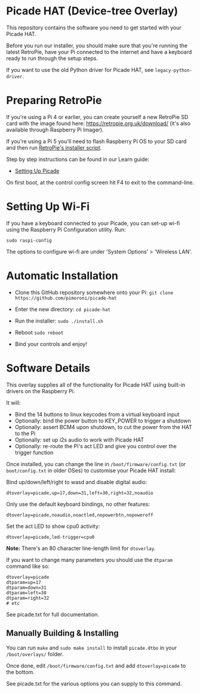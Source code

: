 # Picade HAT (Device-tree Overlay)

This repository contains the software you need to get started with your Picade HAT.

Before you run our installer, you should make sure that you're running the latest RetroPie, have your Pi connected to the internet and have a keyboard ready to run through the setup steps.

If you want to use the old Python driver for Picade HAT, see `legacy-python-driver`.

# Preparing RetroPie

If you're using a Pi 4 or earlier, you can create yourself a new RetroPie SD card with the image found here: https://retropie.org.uk/download/ (it's also available through Raspberry Pi Imager).

If you're using a Pi 5 you'll need to flash Raspberry Pi OS to your SD card and then run [RetroPie's installer script](https://github.com/RetroPie/RetroPie-Setup).

Step by step instructions can be found in our Learn guide:

- [Setting Up Picade](https://learn.pimoroni.com/article/setting-up-picade)

On first boot, at the control config screen hit F4 to exit to the command-line.

# Setting Up Wi-Fi

If you have a keyboard connected to your Picade, you can set-up wi-fi using the Raspberry Pi Configuration utility. Run:

`sudo raspi-config`

The options to configure wi-fi are under 'System Options' > 'Wireless LAN'.

# Automatic Installation

* Clone this GitHub repository somewhere onto your Pi: `git clone https://github.com/pimoroni/picade-hat`

* Enter the new directory: `cd picade-hat`

* Run the installer: `sudo ./install.sh`

* Reboot `sudo reboot`

* Bind your controls and enjoy!

# Software Details

This overlay supplies all of the functionality for Picade HAT using built-in drivers on the Raspberry Pi.

It will:

* Bind the 14 buttons to linux keycodes from a virtual keyboard input
* Optionally: bind the power button to KEY_POWER to trigger a shutdown
* Optionally: assert BCM4 upon shutdown, to cut the power from the HAT to the Pi
* Optionally: set up i2s audio to work with Picade HAT
* Optionally: re-route the Pi's act LED and give you control over the trigger function

Once installed, you can change the line in `/boot/firmware/config.txt` (or `boot/config.txt` in older OSes) to customise your Picade HAT install:

Bind up/down/left/right to wasd and disable digital audio:

```
dtoverlay=picade,up=17,down=31,left=30,right=32,noaudio
```

Only use the default keyboard bindings, no other features:

```
dtoverlay=picade,noaudio,noactled,nopowerbtn,nopoweroff
```

Set the act LED to show cpu0 activity:

```
dtoverlay=picade,led-trigger=cpu0
```

**Note:** There's an 80 character line-length limit for `dtoverlay`.

If you want to change many parameters you should use the `dtparam` command like so:

```
dtoverlay=picade
dtparam=up=17
dtparam=down=31
dtparam=left=30
dtparam=right=32
# etc
```

See picade.txt for full documentation.

## Manually Building & Installing

You can run `make` and `sudo make install` to install `picade.dtbo` in your `/boot/overlays/` folder.

Once done, edit `/boot/firmware/config.txt` and add `dtoverlay=picade` to the bottom.

See picade.txt for the various options you can supply to this command.

